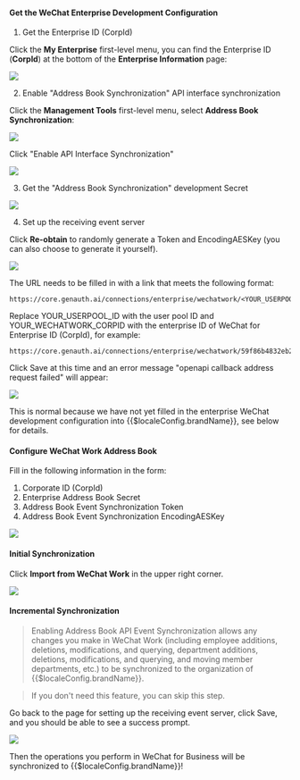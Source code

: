 #### Get the WeChat Enterprise Development Configuration

1. Get the Enterprise ID (CorpId)

Click the **My Enterprise** first-level menu, you can find the Enterprise ID (**CorpId**) at the bottom of the **Enterprise Information** page:

![](https://cdn.genauth.ai/blog/20201019221428.png)

2. Enable "Address Book Synchronization" API interface synchronization

Click the **Management Tools** first-level menu, select **Address Book Synchronization**:

![](https://cdn.genauth.ai/blog/20201019221456.png)

Click "Enable API Interface Synchronization"

![](https://cdn.genauth.ai/blog/20201019221602.png)

3. Get the "Address Book Synchronization" development Secret

![](https://cdn.genauth.ai/blog/20201019221611.png)

4. Set up the receiving event server

Click **Re-obtain** to randomly generate a Token and EncodingAESKey (you can also choose to generate it yourself).

![](https://cdn.genauth.ai/blog/20201019221634.png)

The URL needs to be filled in with a link that meets the following format:

```
https://core.genauth.ai/connections/enterprise/wechatwork/<YOUR_USERPOOL_ID>/<YOUR_WECHATWORK_CORPID>/callback
```

Replace YOUR_USERPOOL_ID with the user pool ID and YOUR_WECHATWORK_CORPID with the enterprise ID of WeChat for Enterprise ID (CorpId), for example:

```
https://core.genauth.ai/connections/enterprise/wechatwork/59f86b4832eb28071bdd9214/ww736adab7f131153d/callback
```

Click Save at this time and an error message "openapi callback address request failed" will appear:

![](https://cdn.genauth.ai/blog/20201019221705.png)

This is normal because we have not yet filled in the enterprise WeChat development configuration into {{$localeConfig.brandName}}, see below for details.

#### Configure WeChat Work Address Book

Fill in the following information in the form:

1. Corporate ID (CorpId)
2. Enterprise Address Book Secret
3. Address Book Event Synchronization Token
4. Address Book Event Synchronization EncodingAESKey

![](https://cdn.genauth.ai/blog/20201019221723.png)

#### Initial Synchronization

Click **Import from WeChat Work** in the upper right corner.

![](https://cdn.genauth.ai/blog/20201019221744.png)

#### Incremental Synchronization

> Enabling Address Book API Event Synchronization allows any changes you make in WeChat Work (including employee additions, deletions, modifications, and querying, department additions, deletions, modifications, and querying, and moving member departments, etc.) to be synchronized to the organization of {{$localeConfig.brandName}}.

> If you don't need this feature, you can skip this step.

Go back to the page for setting up the receiving event server, click Save, and you should be able to see a success prompt.

![](https://cdn.genauth.ai/blog/20201019221810.png)

Then the operations you perform in WeChat for Business will be synchronized to {{$localeConfig.brandName}}!
